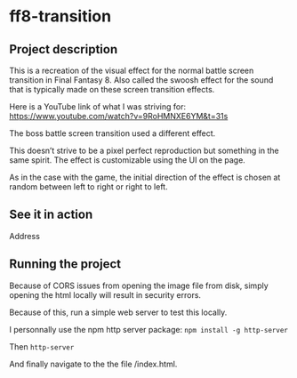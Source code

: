 # ff8-transition

## Project description

This is a recreation of the visual effect for the normal battle screen transition in Final Fantasy 8. Also called the swoosh effect for the sound that is typically made on these screen transition effects. 

Here is a YouTube link of what I was striving for: https://www.youtube.com/watch?v=9RoHMNXE6YM&t=31s

The boss battle screen transition used a different effect. 

This doesn’t strive to be a pixel perfect reproduction but something in the same spirit. The effect is customizable using the UI on the page.

As in the case with the game, the initial direction of the effect is chosen at random between left to right or right to left.

## See it in action

Address

## Running the project

Because of CORS issues from opening the image file from disk, simply opening the html locally will result in security errors.

Because of this, run a simple web server to test this locally.

I personnally use the npm http server package:
`npm install -g http-server`

Then
`http-server`

And finally navigate to the the file /index.html.
